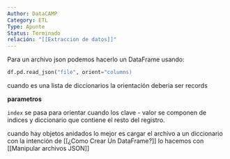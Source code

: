 ```yaml
---
Author: DataCAMP
Category: ETL
Type: Apunte
Status: Terminado
relación: "[[Extraccion de datos]]"
---
```

Para un archivo json podemos hacerlo un DataFrame usando:

```python
df.pd.read_json("file", orient="columns)
```
cuando es una lista de diccionarios la orientación deberia ser records

**parametros**

`index` se pasa para orientar cuando los clave - valor se componen de indices y diccionario que contiene el resto del registro.

cuando hay objetos anidados lo mejor es cargar el archivo a un diccionario con la intención de [[¿Como Crear Un DataFrame?]] lo hacemos con [[Manipular archivos JSON]]

